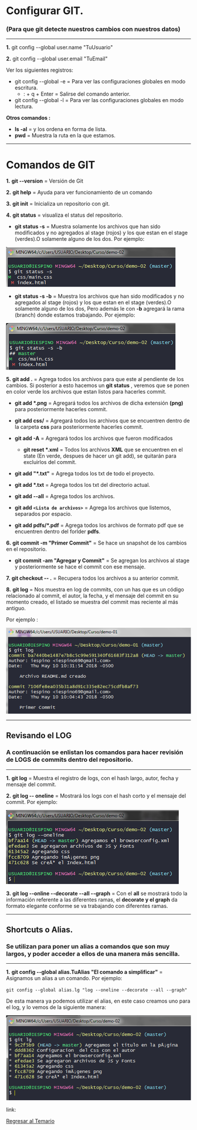 
# Configurar GIT.
### (Para que git detecte nuestros cambios con nuestros datos)
****

**1.** git config --global user.name "TuUsuario"

**2.** git config --global user.email "TuEmail"

Ver los siguientes registros:
* git config --global -e   = Para ver las configuraciones globales en modo escritura.
  * : + q + Enter = Salirse del comando anterior.
* git config --global -l   = Para ver las configuraciones globales en modo lectura.

**Otros comandos :** 

* **ls -al**  = y los ordena en forma de lista.
* **pwd** = Muestra la ruta en la que estamos.

****
# **Comandos de GIT**
**1.** **git --version** = Versión de Git

**2.** **git help** = Ayuda para ver funcionamiento de un comando

**3.** **git init** = Inicializa un repositorio con git.

**4.** **git status** = visualiza el status del repositorio.
   
   * **git status -s** = Muestra solamente los archivos que han sido modificados y no agregados al stage (rojos) y los que estan en el stage (verdes).O solamente alguno de los dos. Por ejemplo:

   ![alt text](https://raw.githubusercontent.com/iespino00/Git/master/images/gitstatus_s.PNG "Git Status -s")

   * **git status -s -b** = Muestra los archivos que han sido modificados y no agregados al stage (rojos) y los que estan en el stage (verdes).O solamente alguno de los dos, Pero además le con **-b** agregará la rama (branch) donde estamos trabajando. Por ejemplo:

   ![alt text](https://raw.githubusercontent.com/iespino00/Git/master/images/gitstatus_s_b.PNG "Git status -s -b")

**5.** **git add .** = Agrega todos los archivos para que este al pendiente de los cambios. Si posterior a esto hacemos un **git status** , veremos que se ponen en color verde los archivos que estan listos para hacerles commit.
  
   * **git add \*.png** = Agregará todos los archivos de dicha extensión **(png)** para posteriormente hacerles commit.

   * **git add css/** = Agregará todos los archivos que se encuentren dentro de la carpeta **css** para posteriormente hacerles commit.

   * **git add -A** = Agregará todos los archivos que fueron modificados

     * **git reset \*.xml** = Todos los archivos **XML** que se encuentren en el state (En verde, despues de hacer un git add), se quitarán para excluirlos del commit.

   * **git add "\*.txt"** = Agrega todos los txt de todo el proyecto.

   * **git add \*.txt** = Agrega todos los txt del directorio actual.

   * **git add --all** = Agrega todos los archivos.

   * **git add `<Lista de archivos>`** = Agrega los archivos que listemos, separados por espacio.

   * **git add pdfs/*.pdf** = Agrega todos los archivos de formato pdf que se encuentren dentro del forlder **pdfs**.

**6.** **git commit -m "Primer Commit"** = Se hace un snapshot de los cambios en el repositorio.

  * **git commit -am "Agregar y Commit"** = Se agregan los archivos al stage y posteriormente se hace el commit con ese mensaje.

**7.** **git checkout -- .** = Recupera todos los archivos a su anterior commit.

**8.** **git log** = Nos muestra en log de commits, con un has que es un código relacionado al commit, el autor, la fecha, y el mensaje del commit en su momento creado, el listado se muestra del commit mas reciente al más antiguo.

Por ejemplo :

![alt text](https://raw.githubusercontent.com/iespino00/Git/master/images/gitlog.PNG "Git Log")

****
## Revisando el **LOG**
### A continuación se enlistan los comandos para hacer revisión de LOGS de commits dentro del repositorio.
****


**1.** **git log** = Muestra el registro de logs, con el hash largo, autor, fecha y mensaje del commit.

**2.** **git log -- oneline** = Mostrará los logs con el hash corto y el mensaje del commit. Por ejemplo:

![alt text](https://raw.githubusercontent.com/iespino00/Git/master/images/gitlog_oneline.PNG "Git Log --oneline")

**3.** **git log --online --decorate --all --graph** = Con el **all** se mostrará todo la información referente a las diferentes ramas, el **decorate y el graph** da formato elegante conforme se va trabajando con diferentes ramas.


****
## Shortcuts o Alias.
### Se utilizan para poner un **alias** a comandos que son muy largos, y poder acceder a ellos de una manera más sencilla.
****
**1.** **git config --global alias.TuAlias "El comando a simplificar"** = Asignamos un alias a un comando. Por ejemplo:

`git config --global alias.lg "log --oneline --decorate --all --graph"`

De esta manera ya podemos utilizar el alias, en este caso creamos uno para el log, y lo vemos de la siguiente manera:

   ![alt text](https://raw.githubusercontent.com/iespino00/Git/master/images/alias.PNG "Git config --global alias.alias 'comando'")

   link:

[Regresar al Temario](../README.md "MD 2")